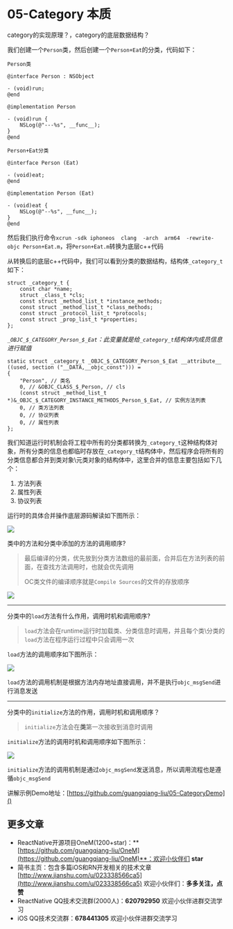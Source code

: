 # 05-Category 本质

category的实现原理？，category的底层数据结构？

我们创建一个`Person`类，然后创建一个`Person+Eat`的分类，代码如下：

`Person类`

```
@interface Person : NSObject

- (void)run;
@end

@implementation Person

- (void)run {
    NSLog(@"---%s", __func__);
}
@end
```

`Person+Eat分类`

```
@interface Person (Eat)

- (void)eat;
@end

@implementation Person (Eat)

- (void)eat {
    NSLog(@"--%s", __func__);
}
@end
```

然后我们执行命令`xcrun -sdk iphoneos  clang  -arch  arm64  -rewrite-objc Person+Eat.m`，将`Person+Eat.m`转换为底层c++代码

从转换后的底层c++代码中，我们可以看到分类的数据结构，结构体`_category_t`如下：

```
struct _category_t {
	const char *name;
	struct _class_t *cls;
	const struct _method_list_t *instance_methods;
	const struct _method_list_t *class_methods;
	const struct _protocol_list_t *protocols;
	const struct _prop_list_t *properties;
};
```

*`_OBJC_$_CATEGORY_Person_$_Eat`：此变量就是给`_category_t`结构体内成员信息进行赋值*

```
static struct _category_t _OBJC_$_CATEGORY_Person_$_Eat __attribute__ ((used, section ("__DATA,__objc_const"))) = 
{
	"Person", // 类名
	0, // &OBJC_CLASS_$_Person, // cls
	(const struct _method_list_t *)&_OBJC_$_CATEGORY_INSTANCE_METHODS_Person_$_Eat, // 实例方法列表
	0, // 类方法列表
	0, // 协议列表
	0, // 属性列表
};
```

我们知道运行时机制会将工程中所有的分类都转换为`_category_t`这种结构体对象，所有分类的信息也都临时存放在`_category_t`结构体中，然后程序会将所有的分类信息都合并到类对象\元类对象的结构体中，这里合并的信息主要包括如下几个：

1. 方法列表
2. 属性列表
3. 协议列表

运行时的具体合并操作底层源码解读如下图所示：

![](https://imgs-1257778377.cos.ap-shanghai.myqcloud.com/QQ20200204-171415@2x.png)

类中的方法和分类中添加的方法的调用顺序?
> 最后编译的分类，优先放到分类方法数组的最前面，合并后在方法列表的前面，在查找方法调用时，也就会优先调用
> 
> OC类文件的编译顺序就是`Compile Sources`的文件的存放顺序

![](https://imgs-1257778377.cos.ap-shanghai.myqcloud.com/QQ20200323-161611@2x.png)

---

分类中的`load`方法有什么作用，调用时机和调用顺序?
> `load`方法会在runtime运行时加载类、分类信息时调用，并且每个类\分类的`load`方法在程序运行过程中只会调用一次

`load`方法的调用顺序如下图所示：

![](https://imgs-1257778377.cos.ap-shanghai.myqcloud.com/QQ20200204-202758@2x.png)

`load`方法的调用机制是根据方法内存地址直接调用，并不是执行`objc_msgSend`进行消息发送

---

分类中的`initialize`方法的作用，调用时机和调用顺序？
> `initialize`方法会在**类**第一次接收到消息时调用

`initialize`方法的调用时机和调用顺序如下图所示：

![](https://imgs-1257778377.cos.ap-shanghai.myqcloud.com/QQ20200204-211057@2x.png)

`initialize`方法的调用机制是通过`objc_msgSend`发送消息，所以调用流程也是遵循`objc_msgSend`

讲解示例Demo地址：[https://github.com/guangqiang-liu/05-CategoryDemo]()


## 更多文章
* ReactNative开源项目OneM(1200+star)：**[https://github.com/guangqiang-liu/OneM](https://github.com/guangqiang-liu/OneM)**：欢迎小伙伴们 **star**
* 简书主页：包含多篇iOS和RN开发相关的技术文章[http://www.jianshu.com/u/023338566ca5](http://www.jianshu.com/u/023338566ca5) 欢迎小伙伴们：**多多关注，点赞**
* ReactNative QQ技术交流群(2000人)：**620792950** 欢迎小伙伴进群交流学习
* iOS QQ技术交流群：**678441305** 欢迎小伙伴进群交流学习